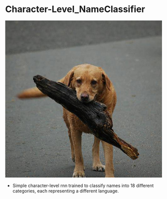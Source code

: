 # Character-Level_NameClassifier

![alt text](https://github.com/AsaadAreeb/doggo/blob/main/src/doggo.jpg?raw=true)
- Simple character-level rnn trained to classify names into 18 different categories, each representing a different language.